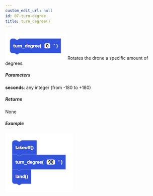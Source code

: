 ```yaml
---
custom_edit_url: null
id: 07-turn-degree
title: turn_degree()
---
```


![turn degree image](turn_degree.PNG)
Rotates the drone a specific amount of degrees.

##### Parameters
**seconds**: any integer (from -180 to +180)

##### Returns

None

##### Example

![turn degree example](turn_degree_example.PNG)
